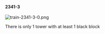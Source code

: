 #### 2341-3
![train-2341-3-0.png](https://github.com/lil-lab/nlvr/raw/master/nlvr/train/images/45/train-2341-3-0.png "train-2341-3-0.png")

There is only 1 tower with at least 1 black block
